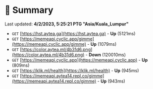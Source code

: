# 📖 Summary
Last updated: **4/2/2023, 5:25:21 PTG "Asia/Kuala_Lumpur"**

- `GET` [https://hst.aytea.ga](https://hst.aytea.ga) - **Up** (5121ms)
- `GET` [https://memeapi.cyclic.app/gimme](https://memeapi.cyclic.app/gimme) - **Up** (1079ms)
- `GET` [https://color.aytea.ml/4b31d6.png](https://color.aytea.ml/4b31d6.png) - **Down** (120010ms)
- `GET` [https://memeapi.cyclic.app](https://memeapi.cyclic.app) - **Up** (809ms)
- `GET` [https://klik.ml/health](https://klik.ml/health) - **Up** (945ms)
- `GET` [https://memeapi.aytea14.repl.co/gimme](https://memeapi.aytea14.repl.co/gimme) - **Up** (943ms)
